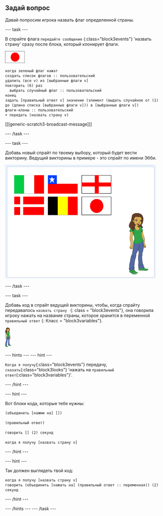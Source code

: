 ## Задай вопрос

Давай попросим игрока назвать флаг определенной страны.

\--- task \---

В спрайте флага ` передайте сообщение ` {:class="block3events"} 'назвать страну' сразу после блока, который клонирует флаги.

![Спрайт флага](images/flag-sprite.png)

```blocks3
когда зеленый флаг нажат
создать список флагов :: пользовательский
удалить (все v) из [выбранные флаги v]
повторить (6) раз 
  выбрать случайный флаг :: пользовательский
конец
задать [правильный ответ v] значение (элемент (выдать случайное от (1) до (длина списка [выбранные флаги v])) в [выбранные флаги v])
флаги-клоны :: пользовательский
+ передать (назвать страну v)

```

[[[generic-scratch3-broadcast-message]]]

\--- /task \---

\--- task \---

Добавь новый спрайт по твоему выбору, который будет вести викторину. Ведущий викторины в примере - это спрайт по имени Эбби.

![Спрайт Эбби](images/bear-sprite.png)

\--- /task \---

\--- task \---

Добавь код в спрайт ведущей викторины, чтобы, когда спрайту передавалось `назвать страну ` {: class = "block3events"}, она говорила игроку нажать на название страны, которое хранится в переменной ` правильный ответ ` {: Класс = "block3variables"}.

![Спрайт персонажа](images/char-sprite.png)

\--- hints \--- \--- hint \---

`Когда я получу`{:class="block3events"} передачу, `сказать`{:class="block3looks"} 'нажать на `правильный ответ`{:class="block3variables"}'.

\--- /hint \---

\--- hint \---

Вот блоки кода, которые тебе нужны:

```blocks3
(объединить [нажми на] [])

(правильный ответ)

говорить [] (2) секунд

когда я получу [назвать страну v]
```

\--- /hint \---

\--- hint \---

Так должен выглядеть твой код:

```blocks3
когда я получу [назвать страну v]
говорить (объединить [нажать на] (правильный ответ :: переменная)) (2) секунд
```

\--- /hint \---

\--- /hints \--- \--- /task \---